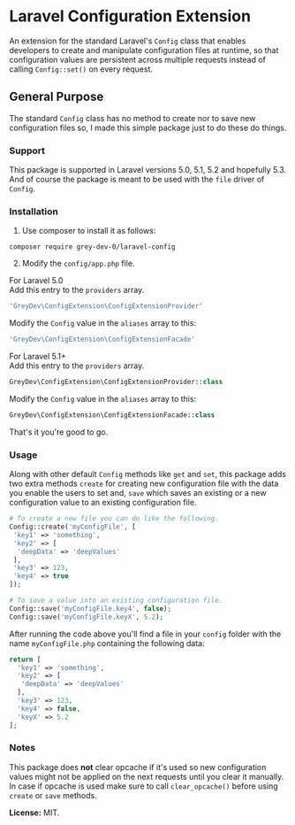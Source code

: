 # Laravel Configuration Extension
An extension for the standard Laravel's `Config` class that enables developers to create and manipulate configuration files at runtime, so that configuration values are persistent across multiple requests instead of calling `Config::set()` on every request.

## General Purpose
The standard `Config` class has no method to create nor to save new configuration files so, I made this simple package just to do these do things.

### Support
This package is supported in Laravel versions 5.0, 5.1, 5.2 and hopefully 5.3.
And of course the package is meant to be used with the `file` driver of `Config`.

### Installation
1. Use composer to install it as follows:
```
composer require grey-dev-0/laravel-config
```

2. Modify the `config/app.php` file.

For Laravel 5.0<br/>
Add this entry to the `providers` array.
````php
'GreyDev\ConfigExtension\ConfigExtensionProvider'
````

Modify the `Config` value in the `aliases` array to this:
 ````php
 'GreyDev\ConfigExtension\ConfigExtensionFacade'
 ````

For Laravel 5.1+<br/>
Add this entry to the `providers` array.
````php
GreyDev\ConfigExtension\ConfigExtensionProvider::class
````

 Modify the `Config` value in the `aliases` array to this:
 ````php
 GreyDev\ConfigExtension\ConfigExtensionFacade::class
 ````
 
 That's it you're good to go.
 
 ### Usage
 Along with other default `Config` methods like `get` and `set`, this package adds two extra methods `create` for creating new configuration file with the data you enable the users to set and, `save` which saves an existing or a new configuration value to an existing configuration file.
 
 ````php
 # To create a new file you can do like the following.
 Config::create('myConfigFile', [
  'key1' => 'something',
  'key2' => [
   'deepData' => 'deepValues'
  ],
  'key3' => 123,
  'key4' => true
 ]);
 
 # To save a value into an existing configuration file.
 Config::save('myConfigFile.key4', false);
 Config::save('myConfigFile.keyX', 5.2);
 ````
 
 After running the code above you'll find a file in your `config` folder with the name `myConfigFile.php` containing the following data:
 ````php
 return [
   'key1' => 'something',
   'key2' => [
    'deepData' => 'deepValues'
   ],
   'key3' => 123,
   'key4' => false,
   'keyX' => 5.2
 ];
 ````
 
 ### Notes
 This package does **not** clear opcache if it's used so new configuration values might not be applied on the next requests until you clear it manually. In case if opcache is used make sure to call `clear_opcache()` before using `create` or `save` methods.
 
 **License:** MIT.